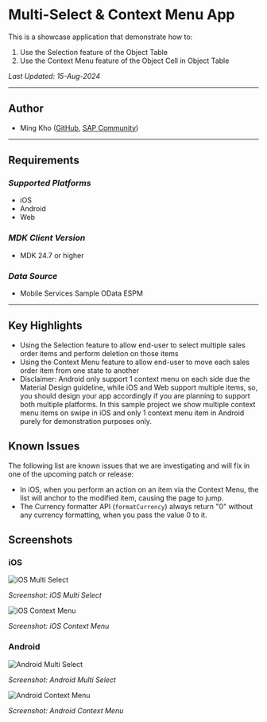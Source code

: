 # Multi-Select & Context Menu App

This is a showcase application that demonstrate how to:

1. Use the Selection feature of the Object Table
2. Use the Context Menu feature of the Object Cell in Object Table

*Last Updated: 15-Aug-2024*

***

## Author

* Ming Kho ([GitHub](https://github.com/mingkho), [SAP Community](https://people.sap.com/ming.kho))

***

## Requirements

### *Supported Platforms*

* iOS
* Android
* Web

### *MDK Client Version*

* MDK 24.7 or higher

### *Data Source*

* Mobile Services Sample OData ESPM

***

## Key Highlights

* Using the Selection feature to allow end-user to select multiple sales order items and perform deletion on those items
* Using the Context Menu feature to allow end-user to move each sales order item from one state to another
* Disclaimer: Android only support 1 context menu on each side due the Material Design guideline, while iOS and Web support multiple items, so, you should design your app accordingly if you are planning to support both multiple platforms. In this sample project we show multiple context menu items on swipe in iOS and only 1 context menu item in Android purely for demonstration purposes only.

## Known Issues

The following list are known issues that we are investigating and will fix in one of the upcoming patch or release:

* In iOS, when you perform an action on an item via the Context Menu, the list will anchor to the modified item, causing the page to jump.
* The Currency formatter API (`formatCurrency`) always return "0" without any currency formatting, when you pass the value 0 to it.

## Screenshots

### iOS

![iOS Multi Select](./Screenshots/iOS1.png)

*Screenshot: iOS Multi Select*

![iOS Context Menu](./Screenshots/iOS2.png)

*Screenshot: iOS Context Menu*

### Android

![Android Multi Select](./Screenshots/Android1.png)

*Screenshot: Android Multi Select*

![Android Context Menu](./Screenshots/Android2.png)

*Screenshot: Android Context Menu*
